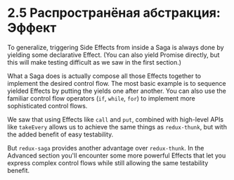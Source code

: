 # 2.5 Распространёная абстракция: Эффект

To generalize, triggering Side Effects from inside a Saga is always done by yielding some declarative Effect. \(You can also yield Promise directly, but this will make testing difficult as we saw in the first section.\)

What a Saga does is actually compose all those Effects together to implement the desired control flow. The most basic example is to sequence yielded Effects by putting the yields one after another. You can also use the familiar control flow operators \(`if`, `while`, `for`\) to implement more sophisticated control flows.

We saw that using Effects like `call` and `put`, combined with high-level APIs like `takeEvery` allows us to achieve the same things as `redux-thunk`, but with the added benefit of easy testability.

But `redux-saga` provides another advantage over `redux-thunk`. In the Advanced section you'll encounter some more powerful Effects that let you express complex control flows while still allowing the same testability benefit.

